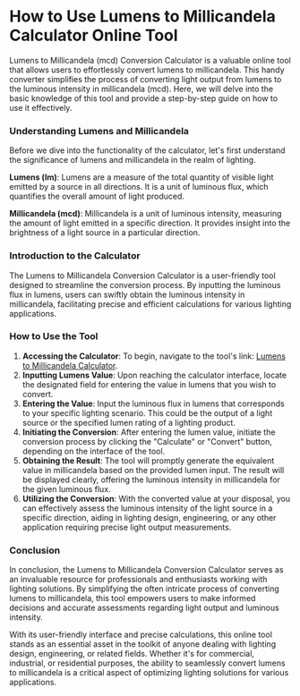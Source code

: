 How to Use Lumens to Millicandela Calculator Online Tool
========================================================

Lumens to Millicandela (mcd) Conversion Calculator is a valuable online tool that allows users to effortlessly convert lumens to millicandela. This handy converter simplifies the process of converting light output from lumens to the luminous intensity in millicandela (mcd). Here, we will delve into the basic knowledge of this tool and provide a step-by-step guide on how to use it effectively.

### Understanding Lumens and Millicandela

Before we dive into the functionality of the calculator, let's first understand the significance of lumens and millicandela in the realm of lighting.

**Lumens (lm)**: Lumens are a measure of the total quantity of visible light emitted by a source in all directions. It is a unit of luminous flux, which quantifies the overall amount of light produced.

**Millicandela (mcd)**: Millicandela is a unit of luminous intensity, measuring the amount of light emitted in a specific direction. It provides insight into the brightness of a light source in a particular direction.

### Introduction to the Calculator

The Lumens to Millicandela Conversion Calculator is a user-friendly tool designed to streamline the conversion process. By inputting the luminous flux in lumens, users can swiftly obtain the luminous intensity in millicandela, facilitating precise and efficient calculations for various lighting applications.

### How to Use the Tool

1. **Accessing the Calculator**: To begin, navigate to the tool's link: [Lumens to Millicandela Calculator](https://www.onlinecalculatorsfree.com/tools/lumen-to-mcd-calculator.html).
2. **Inputting Lumens Value**: Upon reaching the calculator interface, locate the designated field for entering the value in lumens that you wish to convert.
3. **Entering the Value**: Input the luminous flux in lumens that corresponds to your specific lighting scenario. This could be the output of a light source or the specified lumen rating of a lighting product.
4. **Initiating the Conversion**: After entering the lumen value, initiate the conversion process by clicking the "Calculate" or "Convert" button, depending on the interface of the tool.
5. **Obtaining the Result**: The tool will promptly generate the equivalent value in millicandela based on the provided lumen input. The result will be displayed clearly, offering the luminous intensity in millicandela for the given luminous flux.
6. **Utilizing the Conversion**: With the converted value at your disposal, you can effectively assess the luminous intensity of the light source in a specific direction, aiding in lighting design, engineering, or any other application requiring precise light output measurements.

### Conclusion

In conclusion, the Lumens to Millicandela Conversion Calculator serves as an invaluable resource for professionals and enthusiasts working with lighting solutions. By simplifying the often intricate process of converting lumens to millicandela, this tool empowers users to make informed decisions and accurate assessments regarding light output and luminous intensity.

With its user-friendly interface and precise calculations, this online tool stands as an essential asset in the toolkit of anyone dealing with lighting design, engineering, or related fields. Whether it's for commercial, industrial, or residential purposes, the ability to seamlessly convert lumens to millicandela is a critical aspect of optimizing lighting solutions for various applications.